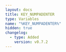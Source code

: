 ```yaml
---
layout: docs
title: KEY_NUMPADENTER
type: Variables
name: "%KEY_NUMPADENTER%"
hidden: true
changelog:
  - type: Added
    version: v0.7.2
---
```

